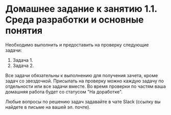 # Домашнее задание к занятию 1.1. Среда разработки и основные понятия

Необходимо выполнить и предоставить на проверку следующие задачи:

1. Задача 1. 
2. Задача 2.


Все задачи обязательны к выполнению для получения зачета, кроме задач со звездочкой. Присылать на проверку можно каждую задачу по отдельности или все задачи вместе. Во время проверки по частям ваша домашняя работа будет со статусом "На доработке".

Любые вопросы по решению задач задавайте в чате Slack (ссылку вы найдете в письме на вашей эл. почте).
